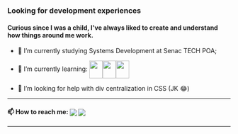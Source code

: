 ### Looking for development experiences
#### Curious since I was a child, I've always liked to create and understand how things around me work.

- 🔭 I’m currently studying Systems Development at Senac TECH POA;
- 📖  I’m currently learning: <img  align="center" width="30" height="40" src="https://cdn.jsdelivr.net/gh/devicons/devicon/icons/css3/css3-plain-wordmark.svg" /><img align="center" width="30" height="40" src="https://cdn.jsdelivr.net/gh/devicons/devicon/icons/html5/html5-plain-wordmark.svg" /><img align="center" width="30" height="40" src="https://cdn.jsdelivr.net/gh/devicons/devicon/icons/javascript/javascript-plain.svg" />


- 🤔 I’m looking for help with div centralization in CSS (JK 😂)
<hr>
<h4> 📫 How to reach me: <a href="mailto:beofrid@gmail.com"><img align="center" src="https://img.shields.io/badge/Gmail-D14836?style=for-the-badge&logo=gmail&logoColor=white"></a>
<a href="https://www.linkedin.com/in/beofrid" target="_blank"><img align="center" src="https://img.shields.io/badge/LinkedIn-0077B5?style=for-the-badge&logo=linkedin&logoColor=white">
</a></h4>
<hr>


